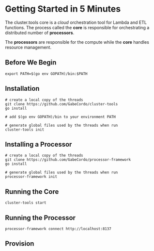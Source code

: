 # Getting Started in 5 Minutes

The cluster.tools core is a _cloud_ orchestration tool for Lambda and ETL functions. The process called the **core** is responsible for orchestrating a distributed number of **processors**. 

The **processors** are responsible for the compute while the **core** handles resource management.

## Before We Begin

```shell
export PATH=$(go env GOPATH)/bin:$PATH
```

## Installation

```shell
# create a local copy of the threads
git clone https://github.com/GabeCordo/cluster-tools
go install
   
# add $(go env GOPATH)/bin to your environment PATH
   
# generate global files used by the threads when run
cluster-tools init
```

## Installing a Processor

```shell
# create a local copy of the threads
git clone https://github.com/GabeCordo/processor-framework
go install
   
# generate global files used by the threads when run
processor-framework init
```

## Running the Core

```shell
cluster-tools start
```

## Running the Processor

```shell
processor-framework connect http://localhost:8137
```

## Provision